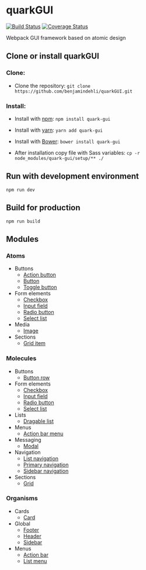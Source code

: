 # quarkGUI

[![Build Status](https://travis-ci.org/benjamindehli/quarkGUI.svg?branch=master)](https://travis-ci.org/benjamindehli/quarkGUI) [![Coverage Status](https://coveralls.io/repos/github/benjamindehli/quarkGUI/badge.svg?branch=master)](https://coveralls.io/github/benjamindehli/quarkGUI?branch=master)

Webpack GUI framework based on atomic design

## Clone or install quarkGUI
### Clone:
- Clone the repository: `git clone https://github.com/benjamindehli/quarkGUI.git`

### Install:
- Install with [npm](https://www.npmjs.com): `npm install quark-gui`
- Install with [yarn](https://github.com/yarnpkg/yarn): `yarn add quark-gui`
- Install with [Bower](https://bower.io): `bower install quark-gui`

- After installation copy file with Sass variables: `cp -r node_modules/quark-gui/setup/** ./`

## Run with development environment

```
npm run dev
```

## Build for production
```
npm run build
```

## Modules
### Atoms
- Buttons
  - [Action button](src/modules/00-atoms/buttons/action-button.md)
  - [Button](src/modules/00-atoms/buttons/button.md)
  - [Toggle button](src/modules/00-atoms/buttons/toggle-button.md)
- Form elements
  - [Checkbox](src/modules/00-atoms/form-elements/checkbox.md)
  - [Input field](src/modules/00-atoms/form-elements/input-field.md)
  - [Radio button](src/modules/00-atoms/form-elements/radio-button.md)
  - [Select list](src/modules/00-atoms/form-elements/select-list.md)
- Media
  - [Image](src/modules/00-atoms/media/image.md)
- Sections
  - [Grid item](src/modules/00-atoms/sections/grid-item.md)

### Molecules
- Buttons
  - [Button row](src/modules/01-molecules/buttons/button-row.md)
- Form elements
  - [Checkbox](src/modules/01-molecules/form-elements/checkbox.md)
  - [Input field](src/modules/01-molecules/form-elements/input-field.md)
  - [Radio button](src/modules/01-molecules/form-elements/radio-button.md)
  - [Select list](src/modules/01-molecules/form-elements/select-list.md)
- Lists
  - [Dragable list](src/modules/01-molecules/lists/dragable-list.md)
- Menus
  - [Action bar menu](src/modules/01-molecules/menus/action-bar-menu.md)
- Messaging
  - [Modal](src/modules/01-molecules/messaging/modal.md)
- Navigation
  - [List navigation](src/modules/01-molecules/navigation/list-navigation.md)
  - [Primary navigation](src/modules/01-molecules/navigation/primary-navigation.md)
  - [Sidebar navigation](src/modules/01-molecules/navigation/sidebar-navigation.md)
- Sections
  - [Grid](src/modules/01-molecules/sections/grid.md)

### Organisms
- Cards
  - [Card](src/modules/02-organisms/cards/card.md)
- Global
  - [Footer](src/modules/02-organisms/global/footer.md)
  - [Header](src/modules/02-organisms/global/header.md)
  - [Sidebar](src/modules/02-organisms/global/sidebar.md)
- Menus
  - [Action bar](src/modules/02-organisms/menus/action-bar.md)
  - [List menu](src/modules/02-organisms/menus/list-menu.md)



